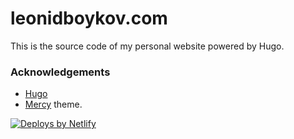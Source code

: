 # leonidboykov.com

This is the source code of my personal website powered by Hugo.

### Acknowledgements

* [Hugo](https://gohugo.io/)
* [Mercy](https://github.com/leonidboykov/hugo-theme-theme) theme.

[![Deploys by Netlify](https://www.netlify.com/img/global/badges/netlify-dark.svg)](https://www.netlify.com)
